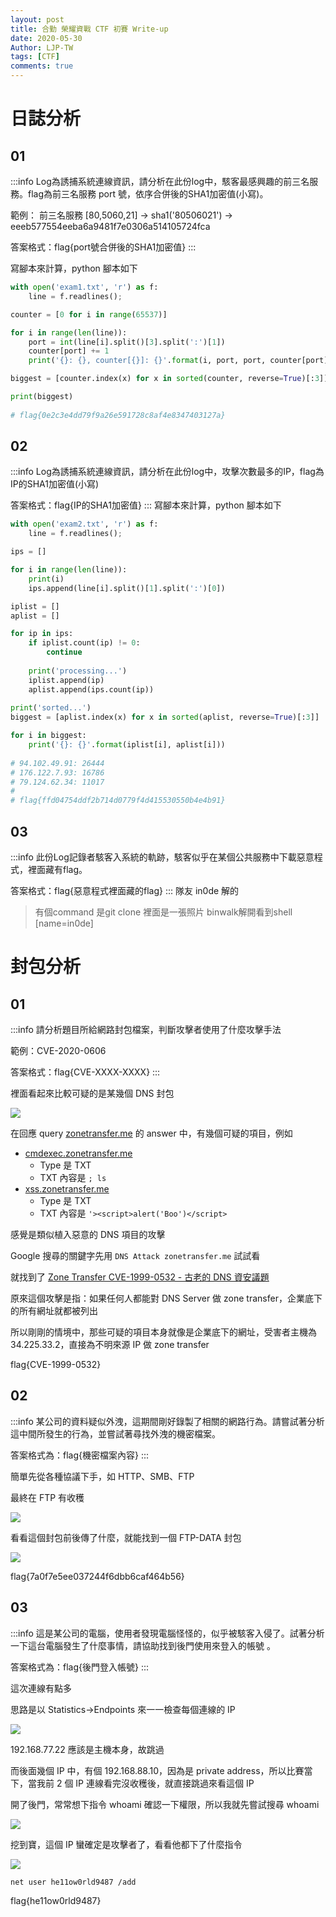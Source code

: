 ```yaml
---
layout: post
title: 合勤 榮耀資戰 CTF 初賽 Write-up
date: 2020-05-30
Author: LJP-TW
tags: [CTF]
comments: true
---
```


# 日誌分析
## 01
:::info
Log為誘捕系統連線資訊，請分析在此份log中，駭客最感興趣的前三名服務。flag為前三名服務 port 號，依序合併後的SHA1加密值(小寫)。

範例： 前三名服務 [80,5060,21] -> sha1('80506021') -> eeeb577554eeba6a9481f7e0306a514105724fca

答案格式：flag{port號合併後的SHA1加密值}
:::

寫腳本來計算，python 腳本如下
```python
with open('exam1.txt', 'r') as f:
    line = f.readlines();

counter = [0 for i in range(65537)]

for i in range(len(line)):
    port = int(line[i].split()[3].split(':')[1])
    counter[port] += 1
    print('{}: {}, counter[{}]: {}'.format(i, port, port, counter[port]))

biggest = [counter.index(x) for x in sorted(counter, reverse=True)[:3]]

print(biggest)
    
# flag{0e2c3e4dd79f9a26e591728c8af4e8347403127a}
```

## 02
:::info
Log為誘捕系統連線資訊，請分析在此份log中，攻擊次數最多的IP，flag為IP的SHA1加密值(小寫)

答案格式：flag{IP的SHA1加密值}
:::
寫腳本來計算，python 腳本如下
```python
with open('exam2.txt', 'r') as f:
    line = f.readlines();

ips = []

for i in range(len(line)):
    print(i)
    ips.append(line[i].split()[1].split(':')[0])

iplist = []
aplist = []

for ip in ips:
    if iplist.count(ip) != 0:
        continue
    
    print('processing...')
    iplist.append(ip)
    aplist.append(ips.count(ip))
    
print('sorted...')
biggest = [aplist.index(x) for x in sorted(aplist, reverse=True)[:3]]

for i in biggest:
    print('{}: {}'.format(iplist[i], aplist[i]))
    
# 94.102.49.91: 26444
# 176.122.7.93: 16786
# 79.124.62.34: 11017
#
# flag{ffd04754ddf2b714d0779f4d415530550b4e4b91}
```

## 03
:::info
此份Log記錄者駭客入系統的軌跡，駭客似乎在某個公共服務中下載惡意程式，裡面藏有flag。

答案格式：flag{惡意程式裡面藏的flag}
:::
隊友 in0de 解的

> 有個command 是git clone
> 裡面是一張照片
> binwalk解開看到shell
> [name=in0de]

# 封包分析
## 01
:::info
請分析題目所給網路封包檔案，判斷攻擊者使用了什麼攻擊手法

範例：CVE-2020-0606

答案格式：flag{CVE-XXXX-XXXX}
:::

裡面看起來比較可疑的是某幾個 DNS 封包

![](https://raw.githubusercontent.com/LJP-TW/CTF/master/zyxel-2020/img/packet01.png)

在回應 query [zonetransfer.me](#) 的 answer 中，有幾個可疑的項目，例如
- [cmdexec.zonetransfer.me](#)
    - Type 是 TXT
    - TXT 內容是 `; ls`
- [xss.zonetransfer.me](#)
    - Type 是 TXT
    - TXT 內容是 `'><script>alert('Boo')</script>`

感覺是類似植入惡意的 DNS 項目的攻擊

Google 搜尋的關鍵字先用 `DNS Attack zonetransfer.me` 試試看

就找到了 [Zone Transfer CVE-1999-0532 - 古老的 DNS 資安議題](https://devco.re/blog/2014/05/05/zone-transfer-CVE-1999-0532-an-old-dns-security-issue/)

原來這個攻擊是指：如果任何人都能對 DNS Server 做 zone transfer，企業底下的所有網址就都被列出

所以剛剛的情境中，那些可疑的項目本身就像是企業底下的網址，受害者主機為 34.225.33.2，直接為不明來源 IP 做 zone transfer

flag{CVE-1999-0532}

## 02
:::info
某公司的資料疑似外洩，這期間剛好錄製了相關的網路行為。請嘗試著分析這中間所發生的行為，並嘗試著尋找外洩的機密檔案。

答案格式為：flag{機密檔案內容}
:::

簡單先從各種協議下手，如 HTTP、SMB、FTP

最終在 FTP 有收穫

![](https://raw.githubusercontent.com/LJP-TW/CTF/master/zyxel-2020/img/packet02.png)

看看這個封包前後傳了什麼，就能找到一個 FTP-DATA 封包

![](https://raw.githubusercontent.com/LJP-TW/CTF/master/zyxel-2020/img/packet02_2.png)

flag{7a0f7e5ee037244f6dbb6caf464b56}

## 03
:::info
這是某公司的電腦，使用者發現電腦怪怪的，似乎被駭客入侵了。試著分析一下這台電腦發生了什麼事情，請協助找到後門使用來登入的帳號 。

答案格式為：flag{後門登入帳號}
:::

這次連線有點多

思路是以 Statistics->Endpoints 來一一檢查每個連線的 IP

![](https://raw.githubusercontent.com/LJP-TW/CTF/master/zyxel-2020/img/packet03.png)

192.168.77.22 應該是主機本身，故跳過

而後面幾個 IP 中，有個 192.168.88.10，因為是 private address，所以比賽當下，當我前 2 個 IP 連線看完沒收穫後，就直接跳過來看這個 IP

開了後門，常常想下指令 whoami 確認一下權限，所以我就先嘗試搜尋 whoami

![](https://raw.githubusercontent.com/LJP-TW/CTF/master/zyxel-2020/img/packet03_2.png)

挖到寶，這個 IP 蠻確定是攻擊者了，看看他都下了什麼指令

![](https://raw.githubusercontent.com/LJP-TW/CTF/master/zyxel-2020/img/packet03_3.png)

`net user he11ow0rld9487 /add`

flag{he11ow0rld9487}

